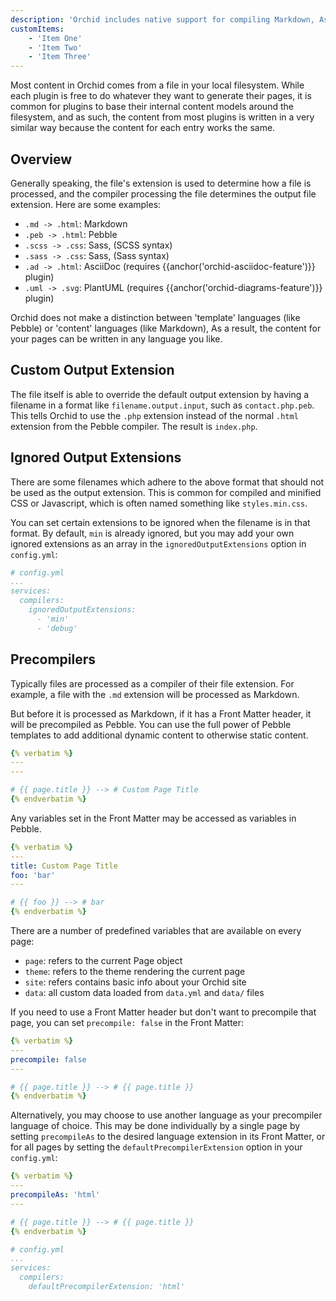 ```yaml
---
description: 'Orchid includes native support for compiling Markdown, Asciidoc, Pebble, SCSS, PlantUML diagrams, and more.'
customItems:
    - 'Item One'
    - 'Item Two'
    - 'Item Three'
---
```


Most content in Orchid comes from a file in your local filesystem. While each plugin is free to do whatever they want to
generate their pages, it is common for plugins to base their internal content models around the filesystem, and as such, 
the content from most plugins is written in a very similar way because the content for each entry works the same.

## Overview 

Generally speaking, the file's extension is used to determine how a file is processed, and the compiler processing the 
file determines the output file extension. Here are some examples:

- `.md -> .html`: Markdown 
- `.peb -> .html`: Pebble 
- `.scss -> .css`: Sass, (SCSS syntax)
- `.sass -> .css`: Sass, (Sass syntax)
- `.ad -> .html`: AsciiDoc (requires {{anchor('orchid-asciidoc-feature')}} plugin)
- `.uml -> .svg`: PlantUML (requires {{anchor('orchid-diagrams-feature')}} plugin)

Orchid does not make a distinction between 'template' languages (like Pebble) or 'content' languages (like Markdown), As
a result, the content for your pages can be written in any language you like.

## Custom Output Extension

The file itself is able to override the default output extension by having a filename in a format like 
`filename.output.input`, such as `contact.php.peb`. This tells Orchid to use the `.php` extension instead of the normal
`.html` extension from the Pebble compiler. The result is `index.php`.

## Ignored Output Extensions

There are some filenames which adhere to the above format that should not be used as the output extension. This is 
common for compiled and minified CSS or Javascript, which is often named something like `styles.min.css`. 

You can set certain extensions to be ignored when the filename is in that format. By default, `min` is already ignored, 
but you may add your own ignored extensions as an array in the `ignoredOutputExtensions` option in `config.yml`:

```yaml
# config.yml
...
services:
  compilers:
    ignoredOutputExtensions:
      - 'min'
      - 'debug'
```

## Precompilers

Typically files are processed as a compiler of their file extension. For example, a file with the `.md` extension will
be processed as Markdown.

But before it is processed as Markdown, if it has a Front Matter header, it will be precompiled as Pebble. You can use
the full power of Pebble templates to add additional dynamic content to otherwise static content.

```yaml
{% verbatim %}
---
---

# {{ page.title }} --> # Custom Page Title
{% endverbatim %}
```

Any variables set in the Front Matter may be accessed as variables in Pebble.

```yaml
{% verbatim %}
---
title: Custom Page Title
foo: 'bar'
---

# {{ foo }} --> # bar
{% endverbatim %}
```

There are a number of predefined variables that are available on every page:

- `page`: refers to the current Page object
- `theme`: refers to the theme rendering the current page
- `site`: refers contains basic info about your Orchid site
- `data`: all custom data loaded from `data.yml` and `data/` files

If you need to use a Front Matter header but don't want to precompile that page, you can set `precompile: false` in the
Front Matter:

```yaml
{% verbatim %}
---
precompile: false
---

# {{ page.title }} --> # {{ page.title }}
{% endverbatim %}
```

Alternatively, you may choose to use another language as your precompiler language of choice. This may be done 
individually by a single page by setting `precompileAs` to the desired language extension in its Front Matter, or for 
all pages by setting the `defaultPrecompilerExtension` option in your `config.yml`:

```yaml
{% verbatim %}
---
precompileAs: 'html'
---

# {{ page.title }} --> # {{ page.title }}
{% endverbatim %}
```

```yaml
# config.yml
...
services:
  compilers:
    defaultPrecompilerExtension: 'html'
```
